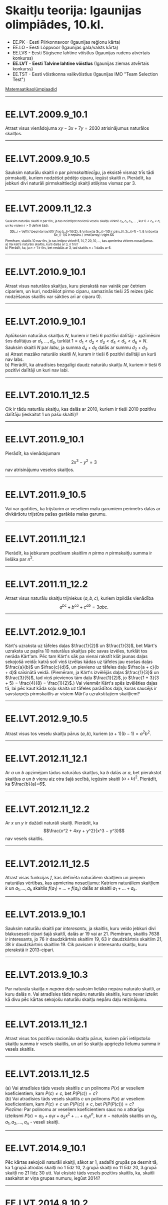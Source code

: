 # &nbsp;

<h1 style="font-size:28pt">Skaitļu teorija: Igaunijas olimpiādes, 10.kl.</h1>

* EE.PK - Eesti Piirkonnavoor (Igaunijas reģionu kārta)
* EE.LO - Eesti Lõppvoor (Igaunijas gala/valsts kārta)
* EE.LVS - Eesti Sügisene lahtine võistlus (Igaunijas rudens atvērtais konkurss)
* <blue>**EE.LVT** - **Eesti Talvine lahtine võistlus** (Igaunijas ziemas atvērtais konkurss)</blue>
* EE.TST - Eesti võistkonna valikvõistlus (Igaunijas IMO "Team Selection Test")

[Matemaatikaolümpiaadid ](http://www.math.olympiaadid.ut.ee/html/index.php)




-----

# <lo-sample/> EE.LVT.2009.9_10.1

Atrast visus vienādojuma $xy-3x+7y = 2030$ atrisinājumus 
naturālos skaitļos.

<!--
ru=
Найти все решения уравнения $xy-3x+7y = 2030$ в положительных целых
числах.
-->

<!--
questionType=Find.All
genre=integer-equation
-->


-----

# <lo-sample/> EE.LVT.2009.9_10.5

Sauksim naturālu skaitli $n$ par *pirmskaittiecīgu*, ja 
eksistē vismaz trīs tādi pirmskaitļi, kuriem nodzēšot pēdējo 
ciparu, iegūst skaitli $n$. Pierādīt, ka jebkuri 
divi naturāli pirmskaittiecīgi skaitļi atšķiras vismaz par $3$. 

<!--
ru=
Назовём положительное целое число n простолюбивым, если найдутся
по крайней мере три таких простых числа, при стирании последней 
цифры которых получается число n. Доказать, что любые два простолюбивых
положительных целых числа различаются по крайней мере на $3$.
-->

<!--
questionType=Prove.ForAll
genre=digit-manipulation
concepts=primes
-->


-----

# <lo-sample/> EE.LVT.2009.11_12.3

<div style="font-size:70%">

Sauksim naturālu skaitli $n$ par *tīru*, ja tas neietilpst nevienā
veselu skaitļu virknē
$c_0, c_1, c_2, \ldots$ , kur $0 < c_0 < n$,
un ko visiem $i > 0$ definē šādi:
$$c_i = \left\{
\begin{array}{ll}
\frac{c_{i-1}}{2}, & \mbox{ja $c_{i−1}$ ir pāru,}\\
3c_{i-1} - 1, & \mbox{ja $c_{i-1}$ ir nepāru.}
\end{array} \right.$$
Piemēram, skaitlis $10$ nav tīrs, jo tas ietilpst virknē 
$5, 14, 7, 20, 10, \ldots$, kas apmierina virknes nosacījumus.  
a) Vai katrs naturāls skaitlis, kurš dalās ar $3$, ir tīrs?  
b) Pierādīt, ka, ja $n > 1$ ir tīrs, bet nedalās ar $3$, tad
skaitlis $n + 1$ dalās ar $6$.

</div>

<!--
ru=
Назовём положительное целое число $n$ чистым, если оно не содержится
ни в какой последовательности целых чисел 
$c_0, c_1, c_2, \ldots$ , где $0 < c_0 < n$,
и при каждом $i > 0$
$$c_i = \left\{ 
\begin{array}{ll}
\frac{c_{i-1}}{2}, & \mbox{если $c_{i−1}$ чётно,} \\
$3c_{i-1} - 1, & \mbox{если $c_{i-1}$ нечётно.}
\end{array} \right.$$
Например, число $10$ не является чистым, так как оно содержится в последовательности 
$5, 14, 7, 20, 10, \ldots$, удовлетворяющей условиям задачи.  
а) Является ли каждое делящееся на $3$ положительное целое число чистым?  
б) Доказать, что если целое число $n > 1$ чистое, но не делится на $3$, то
число $n + 1$ делится на $6$.
-->

<!--
questionType=ProveDisprove.ForAll,Prove.ForAll
genre=sequence-properties
-->



-----

# <lo-sample/> EE.LVT.2010.9_10.1

Atrast visus naturālos skaitļus, kuru pierakstā nav vairāk par četriem
cipariem, un kuri, nodzēšot pirmo ciparu, samazinās tieši $25$ reizes
(pēc nodzēšanas skaitlis var sākties arī ar ciparu $0$). 


<!--
ru=
Найти все не более чем четырёхзначные положительные целые числа, 
которые при стирании первой цифры уменьшаются ровно в 25 раз 
(оставшееся число может начинаться и на цифру 0).
-->

<!--
questionType=Find.All
genre=digit-manipulation
-->

-----

# <lo-sample/> EE.LVT.2010.9_10.1

Aplūkosim naturālus skaitļus $N$, kuriem ir tieši $6$ 
pozitīvi dalītāji - apzīmēsim šos dalītājus ar 
$d_1,\ldots,d_6$, turklāt
$1 = d_1 < d_2 < d_3 < d_4 < d_5 < d_6 = N$. 
Sauksim skaitli $N$ par *labu*, ja summa
$d_4 + d_5$ dalās ar summu $d_2 + d_3$.  
a) Atrast mazāko naturālo skaitli $N$, kuram ir tieši
$6$ pozitīvi dalītāji un kurš nav labs.  
b) Pierādīt, ka atradīsies bezgalīgi daudz naturālu skaitļu
$N$, kuriem ir tieši $6$ pozitīvi dalītāji un kuri nav labi.

<!--
ru=
Рассмотрим положительные целые числа $N$, у которых ровно 
$6$ положительных делителей − обозначим эти делители через 
$d_1,\ldots,d_6$, причём
$1 = d_1 <d_2 <d_3 <d_4 <d_5 <d_6 = N$. 
Назовём число $N$ хорошим, если сумма
$d_4 + d_5$ делится на сумму $d_2 + d_3$.  
а) Найти наименьшее положительное целое число $N$, у которого ровно
$6$ положительных делителей и которое не является хорошим.  
б) Доказать, что найдётся бесконечно много положительных 
целых чисел $N$, у которых ровно $6$ положительных делителей и которые не
являются хорошими.
-->

<!--
questionType=Find.Min,Prove.Other
concepts=divisors
-->


-----

# <lo-sample/> EE.LVT.2010.11_12.5

Cik ir tādu naturālu skaitļu, kas dalās ar $2010$, kuriem ir 
tieši $2010$ pozitīvu dalītāju (ieskaitot $1$ un pašu skaitli)? 

<!--
ru=
Сколько найдётся таких положительных целых чисел, делящихся на $2010$,
у которых ровно $2010$ положительных делителей (включая $1$ и само это
число)?
-->

<!--
questionType=Find.Count
concepts=divisors
-->



-----

# <lo-sample/> EE.LVT.2011.9_10.1

Pierādīt, ka vienādojumam
$$2x^3 − y^2 = 3$$
nav atrisinājumu veselos skaitļos.

<!--
ru=
Доказать, что уравнение
$$2x^3 − y^2 = 3$$
не имеет целочисленных решений.
-->

<!--
questionType=Prove.NotExists
genre=integer-equation
-->


-----

# <lo-sample/> EE.LVT.2011.9_10.5

Vai var gadīties, ka trijstūrim ar veseliem malu garumiem
perimetrs dalās ar divkāršotu trijstūra pašas garākās malas garumu. 

<!--
ru=
Может ли быть так, что периметр треугольника 
с целочисленными длинами сторон делится на удвоенную длину 
самой длинной стороны этого треугольника?
-->

<!--
questionType=ProveDisprove.Exists
genre=integer-geometry
-->


-----

# <lo-sample/> EE.LVT.2011.11_12.1

Pierādīt, ka jebkuram pozitīvam skaitlim $n$ pirmo $n$ 
pirmskaitļu summa ir lielāka par $n^2$. 

<!--
ru=
Доказать, что при любом положительном целом числе n сумма первых n
простых чисел больше, чем n^2.
-->

<!--
questionType=Prove.ForAll
concepts=primes
-->


-----

# <lo-sample/> EE.LVT.2011.11_12.2

Atrast visus naturālu skaitļu trijniekus $(a,b,c)$, 
kuriem izpildās vienādība
$$a^{bc} + b^{ca} + c^{ab} = 3abc.$$

<!--
ru=
Найти все тройки положительных целых чисел $(a,b,c)$, 
при которых выполняется равенство
$$a^{bc} + b^{ca} + c^{ab} = 3abc.$$
-->

<!--
questionType=Find.All
genre=integer-equation
-->




-----

# <lo-sample/> EE.LVT.2012.9_10.1

Kärt's uzraksta uz tāfeles daļas $\frac{1}{2}$
un $\frac{1}{3}$, bet Märt's uzraksta uz papīra $10$ 
naturālus skaitļus pēc savas izvēles, turklāt tos nerāda Kärt'am.
Pēc tam Kärt's sāk pa vienai rakstīt klāt jaunas daļas
sekojošā veidā: katrā solī viņš izvēlas kādas uz tāfeles jau 
esošas daļas $\frac{a}{b}$ un $\frac{c}{d}$, 
un pievieno uz tāfeles daļu $\frac{a + c}{b + d}$ saīsinātā veidā.
(Piemēram, ja Kärt's izvēlējās daļas
$\frac{1}{3}$ un $\frac{3}{5}$, tad viņš pievienos tām
daļu $\frac{1}{2}$, jo
$\frac{1 + 3}{3 + 5} = \frac{4}{8} = \frac{1}{2}$.)
Vai vienmēr Kärt's spēs izvēlēties daļas tā, lai pēc kaut kāda soļu skaita
uz tāfeles parādītos daļa, kuras saucējs ir savstarpējs pirmskaitlis ar
visiem Märt'a uzrakstītajiem skaitļiem?

<!--
ru=
Карен записывает на доске дроби $\frac{1}{2}$
и $\frac{1}{3}$, а Маша записывает на бумаге
$10$ положительных целых чисел по своему выбору, причём Карену она их
не показывает. Затем Карен начинает по одной добавлять дроби на доску следующим образом: на каждом шагу он выбирает какие-то две уже
имеющиеся на доске дроби $\frac{a}{b}$ и $\frac{c}{d}$
и записывает на доску дробь $\frac{a + c}{b + d}$
в несократимом виде. (Например: если Карен выбрал дроби 
$\frac{1}{3}$ и $\frac{3}{5}$, то он
дописывает дробь $\frac{1}{2}$, потому что
$\frac{1 + 3}{3 + 5} = \frac{4}{8} = \frac{1}{2}$.)
Всегда ли Карен сможет выбрать дроби так, что после некоторого числа
шагов он запишет на доске дробь, знаменатель которой окажется взаимно
простым со всеми числами, записанными Машей?
-->

<!--
questionType=ProveDisprove.Other
genre=game
-->


-----

# <lo-sample/> EE.LVT.2012.9_10.5

Atrast visus tos veselu skaitļu pārus $(a, b)$, kuriem
$(a + 1)(b − 1) = a^2b^2$.

<!--
ru=
Найти все такие пары целых чисел $(a, b)$, что 
$(a + 1)(b − 1) = a^2b^2$.
-->

<!--
questionType=Find.All
genre=integer-equation
-->

-----

# <lo-sample/> EE.LVT.2012.11_12.1

Ar $a$ un $b$ apzīmējam tādus naturālus skaitļus, ka $b$ dalās ar $a$, bet
pierakstot skaitļus $a$ un $b$ vienu aiz otra šajā secībā, 
iegūsim skaitli 
$(a + b)^2$. Pierādīt, ka $\frac{b}{a}=6$.

<!--
ru=
Пусть $a$ и $b$ такие положительные целые числа, что $b$ делится на $a$, а
записывая числа $a$ и $b$ друг за другом в этом порядке, получим число
$(a + b)^2$. Доказать, что $\frac{b}{a}=6$.
-->

<!--
questionType=Prove.ForAll
genre=digit-manipulation
-->

-----

# <lo-sample/> EE.LVT.2012.11_12.2

Ar $x$ un $y$ ir dažādi naturāli skaitļi. Pierādīt, ka 
$$\frac{x^2 + 4xy + y^2}{x^3 − y^3}$$
nav vesels skaitlis.

<!--
ru=
Пусть $x$ и $y$ различные положительные целые числа. Доказать, что
$$\frac{x^2 + 4xy + y^2}{x^3 − y^3}$$
не является целым числом
-->


<!--
questionType=Prove.ForAll
-->

-----

# <lo-sample/> EE.LVT.2012.11_12.5

Atrast visas funkcijas $f$, kas definēta naturāliem skaitļiem
un pieņem naturālas vērtības, kas apmierina nosacījumu: 
Katriem naturāliem skaitļiem $k$ un
$a_1,\ldots,a_k$ skaitlis $f(a_1)+\ldots+f(a_k)$ dalās
ar skaitli $a_1 + \ldots + a_k$.

<!--
ru=
Найти все такие функции $f$ из множества положительных целых чисел в
это же самое множество, которые удовлетворяют условию: 
при любых положительных целых числах $k$ и 
$a_1,\ldots,a_k$ число $f(a_1)+\ldots+f(a_k)$ делится
на число $a_1 + \ldots + a_k$.
-->

<!--
questionType=Find.All
genre=functional-equation
-->


-----

# <lo-sample/> EE.LVT.2013.9_10.1

Sauksim naturālu skaitli par *interesantu*, ja 
skaitlis, kuru veido jebkuri divi
blakusesoši cipari šajā skaitlī, dalās ar $19$ vai ar $21$. 
Piemēram, skaitlis $7638$ ir interesants, jo $76$ ir 
daudzkārtnis skaitlim $19$, 
$63$ ir daudzkārtnis skaitlim $21$, 
$38$ ir daudzkārtnis skaitlim $19$. 
Cik pavisam ir interesantu skaitļu, kuru 
pierakstā ir $2013$-cipari.

<!--
ru=
Назовём натуральное число интересным, если число, 
состоящее из любых двух рядом стоящих цифр этого числа, 
является кратным числу $19$ или числу $21$. 
Например, число $7638$ интересное, так как $76$ кратно числу 
$19$, $63$ кратно числу $21$, а $38$ кратно числу $19$. 
Сколько всего существует $2013$-значных интересных чисел?
-->

<!--
questionType=Find.Count
genre=string-counting
-->


-----

# <lo-sample/> EE.LVT.2013.9_10.3

Par naturāla skaitļa $n$ *nepāra daļu* sauksim lielāko 
nepāra naturālo skaitli, ar kuru dalās $n$.
Vai atradīsies tāds nepāru naturāls skaitlis, kuru 
nevar izteikt kā divu pēc kārtas sekojošu naturālu 
skaitļu nepāru daļu reizinājumu.

<!--
ru=
Нечётной частью положительного целого числа n назовём наибольшее
нечётное положительное целое число, на которое число n делится.
Найдётся ли такое нечётное положительное целое число, 
которое невозможно представить в виде произведения нечётных частей 
двух последовательных положительных целых чисел?
-->

<!--
questionType=ProveDisprove.Exists
-->


-----

# <lo-sample/> EE.LVT.2013.11_12.1

Atrast visus tos pozitīvu racionālu skaitļu pārus, 
kuriem pārī ietilpstošo skaitļu summa ir vesels skaitlis, 
un arī šo skaitļu apgriezto lielumu summa ir vesels skaitlis. 


<!--
ru=
Найти все такие пары положительных рациональных чисел, при которых
сумма входящих в пару чисел является целым числом, 
а также сумма обратных им чисел является целым числом.
-->

<!--
questionType=Find.All
-->


-----

# <lo-sample/> EE.LVT.2013.11_12.5

(a) Vai atradīsies tāds vesels skaitlis $c$ un polinoms $P(x)$ 
ar veseliem koeficientiem, kam $P(c) \neq c$, bet $P(P(c)) = c$?  
(b) Vai atradīsies tāds vesels skaitlis $c$ un polinoms $P(x)$ 
ar veseliem koeficientiem, kam $P(c) \neq c$ un $P(P(c)) \neq c$, 
bet $P(P(P(c))) = c$?  
*Piezīme:* Par polinomu ar veseliem koeficientiem sauc
no $x$ atkarīgu izteiksmi
$P(x) = a_0 + a_1x + a_2x^2 +\ldots+ a_n x^n$,
kur $n$ − naturāls skaitlis un $a_0,a_1,a_2,\ldots,a_n$ - veseli skaitļi.

<!--
ru=
a) Найдётся ли такое целое число $c$ и многочлен $P(x)$ с целочисленными
коэффициентами, при которых $P(c) \neq c$, но $P(P(c)) = c$?  
b) Найдётся ли такое целое число c и многочлен $P(x)$ с целочисленными
коэффициентами, при которых $P(c) \neq c$ и $P(P(c)) \neq c$, 
но $P(P(P(c))) = c$?  
*Замечание:* многочленом с целочисленными коэффициентами называется
зависящее от переменной $x$ выражение 
$P(x) = a_0 + a_1x + a_2x^2 +\ldots+ a_n x^n$,
где $n$ − натуральное число и $a_0,a_1,a_2,\ldots,a_n$ − целые числа.
-->

<!--
questionType=ProveDisprove.Exists
concepts=integer-polynomials
-->




-----

# <lo-sample/> EE.LVT.2014.9_10.1

Pēc kārtas sekojoši naturāli skaitļi, sākot
ar $1$, sadalīti grupās pa desmit tā, ka 
1.grupā atrodas skaitļi no $1$
līdz $10$, 2.grupā skaitļi no $11$ līdz $20$, 
3.grupā skaitļi no $21$ līdz $30$ utt.
Vai eksistē tāds vesels pozitīvs skaitlis, ka,
skaitli saskaitot ar viņa grupas numuru, iegūst 
$2014$?

<!--
ru=
Последовательные положительные целые числа, 
начиная с числа $1$, разбиты на группы по десять так, 
что в 1-ой группе находятся числа от $1$
до $10$, во 2-ой от $11$ до $20$, в 3-ой от $21$ до $30$ и т. д. 
Существует ли такое
положительное целое число, что сумма его 
самого с номером его группы равна $2014$?
-->

<!--
questionType=ProveDisprove.Exists
-->


-----

# <lo-sample/> EE.LVT.2014.9_10.2

Ar $d_n$ apzīmējam skaitli vai skaitļa daļu, 
ko veido $n$ pēc kārtas sekojoši cipari $d$. 
Piemēram, pieraksts $4_3$ apzīmē skaitli $444$, bet $1_25_38_29_1$
apzīmē skaitli $11555889$. Zināms, ka ir spēkā vienādība
$3_a2_b5_c + 2_c5_a3_b = 5_38_17_d5_28_3$, 
kur $a$, $b$, $c$ un $d$ ir kaut kādi pozitīvi 
veseli skaitļi. Atrast $a$, $b$, $c$ un $d$.

<!--
ru=
Пусть $d_n$ обозначает число или часть числа, 
состоящюю из $n$ последовательных цифр $d$. 
Например, запись $4_3$ обозначает число $444$, а $1_25_38_29_1$
обозначает число $11555889$. Известно, что имеет место равенство
$3_a2_b5_c + 2_c5_a3_b = 5_38_17_d5_28_3$, 
где $a$, $b$, $c$ и $d$ какие-то положительные
целые числа. Найти числа $a$, $b$, $c$ и $d$.
-->

<!--
genre=decimal-manipulation
questionType=Find.Only
-->

-----

# <lo-sample/> EE.LVT.2014.9_10.3

Pierādīt, ka patvaļīgu naturālu skaitļu $n$ un $m$
mazākā kopīgā dalāmā kvadrāts dalās ar to 
reizinājumu $nm$, bet 
$nm$ savukārt dalās ar skaitļu $n$ un $m$ 
lielākā kopīgā dalītāja kvadrātu.

<!--
ru=
Доказать, что квадрат наименьшего общего 
кратного произвольных положительных целых 
чисел $n$ и $m$ делится на их произведение $nm$, а $nm$ в
свою очередь делится на квадрат 
наибольшего общего делителя чисел $n$ и $m$.
-->

<!--
concepts=lcm,gcd
questionType=Prove.ForAll
-->

-----

# <lo-sample/> EE.LVT.2014.11_12.1

Vai eksistē tāds vesels skaitlis $x$, ka 
$2 \leq x \leq m-1$, un $x^2 - x$ dalās ar $m$, ka  
a) $m = 2014$;  
b) $m = 2015$?

<!--
ru=
Существует ли такое целое число $x$, что $2 \leq x \leq m-1$, и 
$x^2 − x$ делится на $m$, если  
а) $m = 2014$;  
б) $m = 2015$?
-->

<!--
questionType=ProveDisprove.Exists
-->


-----

# <lo-sample/> EE.LVT.2014.11_12.3

Atrast visus tos četrciparu naturālos skaitļus, kuru
dalījums ar savu ciparu summu ir mazākais iespējamais. 

<!--
ru=
Найти все такие четырёхзначные натуральные числа, результат деления
которых на сумму своих цифр будет наименьшим возможным.
-->

<!--
questionType=Find.All
genre=optimization
-->




-----


# <lo-sample/> EE.LVT.2015.9_10.1

Kertu pieder viens cipars $4$ un cik patīk daudz ciparu $3$. 
Izvietojot šos ciparus kaut kādā secībā, Kertu nolēma izveidot skaitli, 
kurš dalītos ar iespējami daudziem skaitļiem no $1$ līdz $9$. 
Kāds ir mazākais šāds skaitlis, kuru viņa var izveidot, ja  
a) Kertu aplūko tikai tos skaitļus, kas satur abus ciparus?  
b) Skaitļiem nav noteikti jāsatur abi cipari?

<!--
ru=
У Карины есть одна цифра $4$ и сколько угодно цифр $3$. Располагая эти
цифры одну за другой, Карина решила составить число, 
которое бы делилось на как можно больше чисел от $1$ до $9$. 
Каково наименьшее такое число, если
а) Карина учитывает только те числа, которые содержат обе цифры?
б) числа не обязаны содержать обе цифры?
-->


<!--
questionType=Find.Min
-->

-----

# <lo-sample/> EE.LVT.2015.9_10.3

Veseli skaitļi $a,b,c,d,e,f$ apmierina nosacījumu $a+c+e=b+d+f$.
Pierādīt, ka $100000a + 10000b + 1000c + 100d + 10e + f$ dalās ar $11$.

<!--
ru=
Целые числа $a,b,c,d,e,f$ удовлетворяют условию $a+c+e=b+d+f$.
Доказать, что $100000a + 10000b + 1000c + 100d + 10e + f$ делится на $11$.
-->

<!--
questionType=Prove.ForAll
-->

-----

# <lo-sample/> EE.LVT.2015.11_12.1

Vai eksistē tāds nepāru naturāls skaitlis $p$, ka 
no $p$ atšķirīgu skaitļa $p$ dalītāju summa ir lielāka par skaitli $p$? 

<!--
ru=
Существует ли такое нечётное положительное число $p$, 
что сумма отличных от $p$ положительных делителей числа $p$ больше числа $p$?
-->

<!--
concepts=divisors
questionType=ProveDisprove.Exists
-->


-----

# <lo-sample/> EE.LVT.2015.11_12.4

Izgudrotājs iepazīstināja karali ar savu jauno spēli uz rūtiņu laukuma ar
izmēru $9\times{}10$. Karalis apsolīja viņam par pirmo rūtiņu vienu 
rīsu graudiņu, par otru rūtiņu - arī vienu graudiņu, bet 
par katru nākamo rūtiņu - tik daudz graudiņu, cik ir iepriekšējās divās rūtiņās kopā.
Pierādīt, ka par pēdējo rūtiņu izgudrotājs, saskaņā ar karaļa solījumu, 
nopelnīs vairāk kā $2015^4$
rīsa graudiņu.


<!--
ru=
Мудрец представил королю свою новую интересную игру на клетчатом
поле размером $9\times{}10$. Король пообещал заплатить ему за первую 
клетку одно рисовое зёрнышко, за вторую клетку также одно зёрнышко, а за
каждую последующую клетку столько же зёрен, сколько за предыдущие
две клетки вместе. Доказать, что за последнюю клетку мудрец, согласно
обещанию короля, заработает более чем $2015^4$
рисовых зёрен.
-->


<!--
questionType=Find.Only
genre=prove-inequality
-->

-----

# <lo-sample/> EE.LVT.2016.9_10.2

Juku iedomājās trīsciparu skaitli. Ja šī skaitļa ciparus pieraksta pretējā secībā, 
tad iegūst to pašu trīsciparu skaitli. Juku ievēroja, ka, pieskaitot iedomātajam 
skaitlim $2016$, iegūsim četrciparu skaitli, kurš arī nemainās, pierakstot
tā ciparus pretējā secībā. Kādu skaitli iedomājās Juku? 

<!--
ru=
Костя задумал трёхзначное число. Если записать цифры этого числа в обратном порядке, 
то получим то же самое трёхзначное число. Костя заметил, что если прибавить к 
задуманному числу $2016$, то получим четырёхзначное число, 
которое не изменится, если записать его цифры в обратном
порядке. Какое число задумал Костя?
-->

<!--
genre=digit-manipulation
questionType=Find.All
-->


-----

# <lo-sample/> EE.LVT.2016.9_10.3

Ar $n$ apzīmēts naturāls skaitlis. Pierādīt, ka mazākais kopīgais dalāmais 
jebkuriem $n$ pēc kārtas sekojošiem naturāliem skaitļiem dalās ar mazāko kopīgo 
dalāmo skaitļiem $1,2,\ldots,n$.  
*Piezīme:* Par jebkura skaitļu daudzuma mazāko kopīgo dalāmo sauc mazāko naturālo skaitli, 
kurš dalās ar visiem šiem skaitļiem. 

<!--
ru=
Пусть $n$ − положительное целое число. Доказать, что наименьшее общее
кратное любых $n$ последовательных положительных целых чисел делится
на наименьшее общее кратное чисел $1,2,\ldots,n$.  
*Примечание.* Наименьшим общим кратным любого количества положительных 
целых чисел называют наименьшее положительное целое число,
которое делится на все эти числа.
--> 

<!--
concepts=lcm,gcd
questionType=Prove.ForAll
-->


-----

# <lo-sample/> EE.LVT.2016.9_10.4

a) Vai jebkuriem diviem vienādas paritātes skaitļiem $a$ un $b$ var atrast 
tādus daļskaitļus $x$ un $y$, ka gan $x+y$, gan $ax+by$ ir veseli skaitļi?  
b) Tas pats jautājums, ja $a$ un $b$ ir dažādas paritātes skaitļi.  
*Piezīme:* Par daļskaitli saucam skaitli, kas nav nav vesels.  
Paritāte izsaka, vai skaitlis dalās ar $2$. Tādējādi divi veseli skaitļi 
ar vienādu paritāti būs abi pāru vai abi nepāru. Bet no diviem dažādas paritātes
skaitļiem viens ir pāru un otrs ir nepāru.

<!--
ru=
а) Можно ли при любых заданных целых числах одинаковой чётности $a$
и $b$ найти такие дробные числа $x$ и $y$, что как $x+y$, так и $ax+by$
будут целыми числами?  
б) Тот же вопрос, если $a$ и $b$ разной чётности.  
*Примечание.* Дробным числом называют число, которое не является целым. 
Чётность показывает, делится ли число на $2$. Таким образом, два
целых числа одинаковой чётности либо оба чётные, либо оба нечётные, а
среди двух целых чисел разной чётности одно чётное и одно нечётное.
-->

<!--
concepts=parity
questionType=ProveDisprove.ForAll
-->


-----

# <lo-sample/> EE.LVT.2016.11_12.1

Sniegpārsliņas aplīšos ierakstīti visi naturālie skaitļi no $1$ līdz $13$ tā, 
ka piecu skaitļu summa uz katras no taisnēm un arī septiņu centrālo 
skaitļu summa visas ir vienādas savā starpā. Atrast šo summu, ja
zināms, ka tā ir mazākā iespējamā.

![Sniegpārsliņa](EE.LVT.2016.11_12.1.png)

<!--
ru=
В снежинке в кружках записаны все натуральные
числа от 1 до 13 так, что суммы пяти чисел, находящихся на каждой из прямых, 
а также сумма семи центральных чисел, все равны между собой. 
Найти эту сумму, если известно, что она наименьшая из возможных.
-->

<!--
genre=magic-configuration
questionType=Find.Min
-->

-----

# <lo-sample/> EE.LVT.2016.11_12.2

Cik veidos var aizstāt burtus ar cipariem tā, lai iegūtu pareizu 
saskaitīšanas darbību? Vienādiem burtiem visur atbilst vienādi cipari, 
dažādiem burtiem - dažādi cipari. 

![Skaitļu rēbuss](EE.LVT.2016.11_12.2.png)

<!--
ru=
Сколькими способами можно заменить буквы на цифры так, чтобы получилось 
корректное сложение? Одинаковым буквам везде соответствуют одинаковые цифры, 
разным буквам разные цифры.
-->

<!--
genre=cryptarithm
questionType=Find.Count
-->

-----

# <lo-sample/> EE.LVT.2016.11_12.3

Mašai dārzā ir elektriskais karuselis, kurā viņa katru dienu vizinās. 
Viņai patīk kārtība, tādēļ pēc lietošanas vienmēr atstāj karuseli 
vienā un tanī pašā stāvoklī. Tomēr katru nakti dārzā iezogas trīs lāči
un ķeras pie karuseļa griešanas. Lāču tēvs vienā solī pagriež karuseli 
tieši par $\frac{1}{7}$ no pilna apgrieziena. 
Lāču māte vienā solī pagriež karuseli tieši par 
$\frac{1}{9}$ no pilna apgrieziena. Mazais lācītis vienā solī pagriež karuseli 
tieši par $\frac{1}{32}$ no pilna apgrieziena. Katrs no lāčiem var griezt
karuseli tik reižu, cik vēlas. Cik dažādus karuseļa stāvokļus Maša var
ieraudzīt nākamajā rītā?

<!--
ru=
У Маши в саду есть электрическая карусель, на которой она катается
каждый день. Она любит порядок и поэтому после использования всегда
оставляет карусель в одном и том же положении. Однако каждую ночь
в сад прокрадываются три медведя и принимаются вращать карусель.
Мишка-папа за раз поворачивает карусель ровно на
$\frac{1}{7}$
оборота. Мишка-мама за раз поворачивает карусель ровно на
$\frac{1}{9}$ оборота. Медвежёнок за
раз поворачивает карусель ровно на
$\frac{1}{32}$ оборота. Каждый из медведей может вращать 
карусель столько раз, сколько захочет. Сколько различных
вариантов положения карусели может обнаружить Маша утром?
-->

<!--
questionType=Find.Count
-->



-----


# <lo-sample/> EE.LVT.2017.9_10.2

Pierakstā
$$0\;\;1\;\;2\;\;3\;\;4\;\;5\;\;6\;\;7\;\;8\;\;9$$
starp katriem diviem pēc kārtas sekojošiem cipariem liek zīmi "plus" vai "mīnuss".  
a) Atrast mazāko pozitīvo nepāru skaitli, kuru nevar iegūt kā šādas izteiksmes vērtību.  
b) Atrast mazāko pozitīvo pāru skaitli, kuru nevar iegūt kā šādas izteiksmes vērtību. 

<!--
ru=
В записи
$$0\;\;1\;\;2\;\;3\;\;4\;\;5\;\;6\;\;7\;\;8\;\;9$$
между каждыми двумя идущими подряд цифрами ставят знак "плюс" или
"минус".  
а) Найти наименьшее положительное нечётное число, которое невозможно получить как значение такого выражения.  
б) Найти наименьшее положительное чётное число, которое невозможно
получить как значение такого выражения.
-->

<!--
genre=build-expression
questionType=Find.Min
-->


-----


# <lo-sample/> EE.LVT.2017.9_10.3

Vai var atrast tādus četrus dažādus pirmskaitļus, 
no kuriem izvēloties jebkurus trīs, to summa arī ir pirmskaitlis. 

<!--
ru=
Найдутся ли четыре различных простых числа, сумма любых трёх из которых будет также простым числом?
-->


<!--
concepts=primes
questionType=ProveDisprove.Exists
-->

-----

# <lo-sample/> EE.LVT.2017.11_12.2

Taisnleņka trijstūrī visi malu garumi ir veseli skaitļi. 
Vienas katetes garums ir nepāru pirmskaitlis $p$. Atrast divu 
pārējo šī trijstūra malu garumus. 

<!--
ru=
В прямоугольном треугольнике длины всех сторон целочисленны. Длина
одного катета − нечётное простое число $p$. Найти длины других двух
сторон этого треугольника.
--> 

<!--
genre=integer-geometry
questionType=Find.All
-->


-----

# <lo-sample/> EE.LVT.2017.11_12.3

Vai eksistē pieci dažādi pirmskaitļi, no kuriem izvēloties 
jebkurus trīs, to summa arī ir pirmskaitlis?

<!--
ru=
Найдутся ли пять различных простых чисел, сумма каждых трёх из которых также является простым числом?
-->


<!--
concepts=primes
questionType=ProveDisprove.Exists
-->

-----


# <lo-sample/> EE.LVT.2018.9_10.1

a) Vai eksistē divi dažādi naturāli skaitļi, kuru kvadrātu summa ir 
kāda vesela skaitļa kubs?  
b) Tas pats jautājums, ja kuba vietā ir ceturtā pakāpe. 

<!--
ru=
а) Найдутся ли два различных положительных целых числа, сумма
квадратов которых является кубом какого-то целого числа?
б) Тот же вопрос, если вместо куба четвёртая степень.
-->


<!--
questionType=ProveDisprove.Exists
-->

-----

# <lo-sample/> EE.LVT.2018.9_10.3

Nerātnais Juku nodzēsa desmitciparu skaitlim uz tāfeles 
divus ciparus tā, ka palika pieraksts 
$$\ast\,2\,0\,1\,8\ast2\,0\,1\,9$$ 
(zvaigznītes apzīmē nodzēstos ciparus). Atrast visas iespējas, 
kāds varēja būt sākotnējais skaitlis, ja zināms, ka tas
dalījās ar $99$. 

<!--
ru=
Шаловливый Юра стёр в написанном на доске десятизначном числе две
цифры так, что осталась запись $\ast{}2018\ast{}2019$ (звёздочки обозначают 
стёртые цифры). Найти все возможности, чему могло равняться изначальное
число, если известно, что оно делилось на $99$.
-->


<!--
genre=digit-manipulation
questionType=Find.All
-->


-----

# <lo-sample/> EE.LVT.2018.9_10.4

Uz datora ekrāna cits zem cita parādās skaitļi. 
Vienmēr, ja pēc kārtas parādījās skaitļi $a$ un $b$, 
tad nākamais tur parādīsies skaitlis $ab-1$. 
Pirmie uz ekrāna parādījās skaitļi $1$ un $2$. 
Atrast skaitli, kurš tur parādīsies kā $2018$-tais.

<!--
ru=
На экране компьютера одно под другим поочерёдно появляются числа.
Всегда, когда друг за другом появляются числа $a$ и $b$, 
следующим появляется число $ab-1$. 
Первыми на экране появились числа $1$ и $2$. Найти
число, которое появилось $2018$-м.
-->


<!--
genre=procedure
questionType=Find.Only
-->

-----

# <lo-sample/> EE.LVT.2018.11_12.1

Sauksim skaitli par *skaistu*, ja tas atšķiras
no kāda vesela skaitļa kvadrāta mazāk nekā par $10\%$. 
Pierādīt, ka vienādojumam 
$$x^3 + y^3 = z^2$$
ir bezgalīgi daudz risinājumu, 
kur $x$, $y$ un $z$ ir skaisti naturāli skaitļi. 

<!--
ru=
Назовём число красивым, если оно отличается 
от квадрата какого-то целого числа меньше, 
чем на $10\%$. Доказать, что у уравнения
$$x^3 + y^3 = z^2$$
есть бесконечно много решений, 
где $x$, $y$ и $z$ – красивые целые положительные числа.
-->


<!--
questionType=Prove.Other
-->

-----

# <lo-sample/> EE.LVT.2018.11_12.3

Naturāli skaitļi $a$ un $b$ ir tādi, 
ka daļas 
$$\frac{5a^4 + a^2}{b^4 + 3b^2 + 4}$$
vērtība ir vesels skaitlis. Pierādīt, ka $a$ ir salikts
skaitlis. 

<!--
ru=
Целые положительные числа $a$ и $b$ таковы, что значение дроби
$$\frac{5a^4 + a^2}{b^4 + 3b^2 + 4}$$
целочисленно. Доказать, что $a$ – составное число.
-->


<!--
concepts=primes,composite-numbers
questionType=Prove.ForAll
-->




